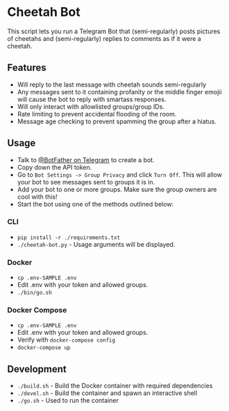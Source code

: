 

# Cheetah Bot

This script lets you run a Telegram Bot that (semi-regularly) posts pictures of cheetahs and (semi-regularly) replies to comments as if it were a cheetah.


## Features

- Will reply to the last message with cheetah sounds semi-regularly
- Any messages sent to it containing profanity or the middle finger emojii will cause the bot to reply with smartass responses.
- Will only interact with allowlisted groups/group IDs.
- Rate limiting to prevent accidental flooding of the room.
- Message age checking to prevent spamming the group after a hiatus.


## Usage

- Talk to <a href="https://t.me/BotFather">@BotFather on Telegram</a> to create a bot.
- Copy down the API token.
- Go to `Bot Settings -> Group Privacy` and click `Turn Off`. This will allow your bot to see messages sent to groups it is in.
- Add your bot to one or more groups.  Make sure the group owners are cool with this!
- Start the bot using one of the methods outlined below:


### CLI

- `pip install -r ./requirements.txt`
- `./cheetah-bot.py` - Usage arguments will be displayed.


### Docker

- `cp .env-SAMPLE .env`
- Edit .env with your token and allowed groups.
- `./bin/go.sh`


### Docker Compose

- `cp .env-SAMPLE .env`
- Edit .env with your token and allowed groups.
- Verify with `docker-compose config`
- `docker-compose up`


## Development

- `./build.sh` - Build the Docker container with required dependencies
- `./devel.sh` - Build the container and spawn an interactive shell
- `./go.sh` - Used to run the container


